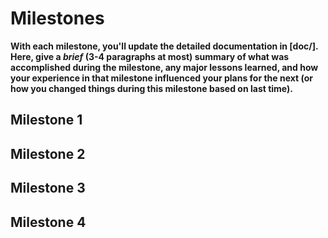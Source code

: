 # Milestones
**With each milestone, you'll update the detailed documentation in [doc/]. Here, give a _brief_ (3-4 paragraphs at most) summary of what was accomplished during the milestone, any major lessons learned, and how your experience in that milestone influenced your plans for the next (or how you changed things during this milestone based on last time).**

## Milestone 1

## Milestone 2

## Milestone 3

## Milestone 4

